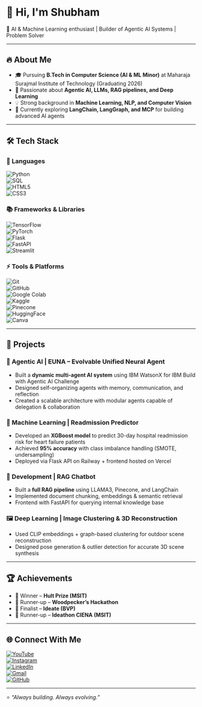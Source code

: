 # 👋 Hi, I'm Shubham  

🚀 AI & Machine Learning enthusiast | Builder of Agentic AI Systems | Problem Solver  

---

## 🔥 About Me  
- 🎓 Pursuing **B.Tech in Computer Science (AI & ML Minor)** at Maharaja Surajmal Institute of Technology (Graduating 2026)  
- 🧠 Passionate about **Agentic AI, LLMs, RAG pipelines, and Deep Learning**  
- 💡 Strong background in **Machine Learning, NLP, and Computer Vision**  
- 🌱 Currently exploring **LangChain, LangGraph, and MCP** for building advanced AI agents  

---

## 🛠 Tech Stack  

### 🚀 Languages  
![Python](https://img.shields.io/badge/Python-3776AB?style=for-the-badge&logo=python&logoColor=white)  
![SQL](https://img.shields.io/badge/SQL-336791?style=for-the-badge&logo=postgresql&logoColor=white)  
![HTML5](https://img.shields.io/badge/HTML5-E34F26?style=for-the-badge&logo=html5&logoColor=white)  
![CSS3](https://img.shields.io/badge/CSS3-1572B6?style=for-the-badge&logo=css3&logoColor=white)  

### 📚 Frameworks & Libraries  
![TensorFlow](https://img.shields.io/badge/TensorFlow-FF6F00?style=for-the-badge&logo=tensorflow&logoColor=white)  
![PyTorch](https://img.shields.io/badge/PyTorch-EE4C2C?style=for-the-badge&logo=pytorch&logoColor=white)  
![Flask](https://img.shields.io/badge/Flask-000000?style=for-the-badge&logo=flask&logoColor=white)  
![FastAPI](https://img.shields.io/badge/FastAPI-009688?style=for-the-badge&logo=fastapi&logoColor=white)  
![Streamlit](https://img.shields.io/badge/Streamlit-FF4B4B?style=for-the-badge&logo=streamlit&logoColor=white)  

### ⚡ Tools & Platforms  
![Git](https://img.shields.io/badge/Git-F05032?style=for-the-badge&logo=git&logoColor=white)  
![GitHub](https://img.shields.io/badge/GitHub-181717?style=for-the-badge&logo=github&logoColor=white)  
![Google Colab](https://img.shields.io/badge/Google%20Colab-F9AB00?style=for-the-badge&logo=googlecolab&logoColor=white)  
![Kaggle](https://img.shields.io/badge/Kaggle-20BEFF?style=for-the-badge&logo=kaggle&logoColor=white)  
![Pinecone](https://img.shields.io/badge/Pinecone-2E89FF?style=for-the-badge&logo=pinecone&logoColor=white)  
![HuggingFace](https://img.shields.io/badge/HuggingFace-FFD21E?style=for-the-badge&logo=huggingface&logoColor=black)  
![Canva](https://img.shields.io/badge/Canva-00C4CC?style=for-the-badge&logo=canva&logoColor=white)  

---

## 💼 Projects  

### 🤖 Agentic AI | **EUNA – Evolvable Unified Neural Agent**  
- Built a **dynamic multi-agent AI system** using IBM WatsonX for IBM Build with Agentic AI Challenge  
- Designed self-organizing agents with memory, communication, and reflection  
- Created a scalable architecture with modular agents capable of delegation & collaboration  

### 🏥 Machine Learning | **Readmission Predictor**  
- Developed an **XGBoost model** to predict 30-day hospital readmission risk for heart failure patients  
- Achieved **95% accuracy** with class imbalance handling (SMOTE, undersampling)  
- Deployed via Flask API on Railway + frontend hosted on Vercel  

### 💬 Development | **RAG Chatbot**  
- Built a **full RAG pipeline** using LLAMA3, Pinecone, and LangChain  
- Implemented document chunking, embeddings & semantic retrieval  
- Frontend with FastAPI for querying internal knowledge base  

### 🖼️ Deep Learning | **Image Clustering & 3D Reconstruction**  
- Used CLIP embeddings + graph-based clustering for outdoor scene reconstruction  
- Designed pose generation & outlier detection for accurate 3D scene synthesis  

---

## 🏆 Achievements  
- 🥇 Winner – **Hult Prize (MSIT)**  
- 🥈 Runner-up – **Woodpecker’s Hackathon**  
- 🎯 Finalist – **Ideate (BVP)**  
- 🥈 Runner-up – **Ideathon CIENA (MSIT)**  

---

## 🌐 Connect With Me  
[![YouTube](https://img.shields.io/badge/YouTube-EUNA_AI-FF0000?style=for-the-badge&logo=youtube&logoColor=white)](https://www.youtube.com/@euna_ai)  
[![Instagram](https://img.shields.io/badge/Instagram-Project__EUNA-E4405F?style=for-the-badge&logo=instagram&logoColor=white)](https://www.instagram.com/project_euna/)  
[![LinkedIn](https://img.shields.io/badge/LinkedIn-Shubham-0A66C2?style=for-the-badge&logo=linkedin&logoColor=white)](https://www.linkedin.com/in/shubham-3793a9257/)  
[![Gmail](https://img.shields.io/badge/Email-ariseonceagan%40gmail.com-D14836?style=for-the-badge&logo=gmail&logoColor=white)](mailto:ariseonceagan@gmail.com)  
[![GitHub](https://img.shields.io/badge/GitHub-onceagainarise-181717?style=for-the-badge&logo=github&logoColor=white)](https://github.com/onceagainarise)  

---

⭐️ _“Always building. Always evolving.”_  
